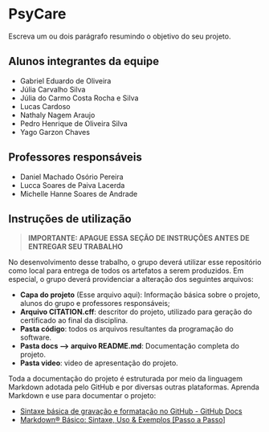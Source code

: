 # PsyCare

Escreva um ou dois parágrafo resumindo o objetivo do seu projeto.

## Alunos integrantes da equipe

* Gabriel Eduardo de Oliveira
* Júlia Carvalho Silva
* Júlia do Carmo Costa Rocha e Silva
* Lucas Cardoso
* Nathaly Nagem Araujo
* Pedro Henrique de Oliveira Silva
* Yago Garzon Chaves

## Professores responsáveis

* Daniel Machado Osório Pereira
* Lucca Soares de Paiva Lacerda
* Michelle Hanne Soares de Andrade

## Instruções de utilização 

> **IMPORTANTE: APAGUE ESSA SEÇÃO DE INSTRUÇÕES ANTES DE ENTREGAR SEU TRABALHO**

No desenvolvimento desse trabalho, o grupo deverá utilizar esse repositório como local para entrega de todos os artefatos a serem produzidos. Em especial, o grupo deverá providenciar a alteração dos seguintes arquivos:

* **Capa do projeto** (Esse arquivo aqui): Informação básica sobre o projeto, alunos do grupo e professores responsáveis;
* **Arquivo CITATION.cff**: descritor do projeto, utilizado para geração do certificado ao final da disciplina.
* **Pasta código**: todos os arquivos resultantes da programação do software.
* **Pasta docs --> arquivo README.md**: Documentação completa do projeto.
* **Pasta video**: video de apresentação do projeto.

Toda a documentação do projeto é estruturada por meio da linguagem Markdown adotada pelo GitHub e por diversas outras plataformas. Aprenda Markdown e use para documentar o projeto:

* [Sintaxe básica de gravação e formatação no GitHub - GitHub Docs](https://docs.github.com/pt/get-started/writing-on-github/getting-started-with-writing-and-formatting-on-github/basic-writing-and-formatting-syntax)
* [Markdown® Básico: Sintaxe, Uso &amp; Exemplos [Passo a Passo]](https://markdown.net.br/sintaxe-basica/)
